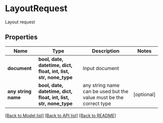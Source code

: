 # LayoutRequest

Layout request

## Properties
Name | Type | Description | Notes
------------ | ------------- | ------------- | -------------
**document** | **bool, date, datetime, dict, float, int, list, str, none_type** | Input document | 
**any string name** | **bool, date, datetime, dict, float, int, list, str, none_type** | any string name can be used but the value must be the correct type | [optional]

[[Back to Model list]](../README.md#documentation-for-models) [[Back to API list]](../README.md#documentation-for-api-endpoints) [[Back to README]](../README.md)


